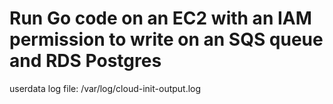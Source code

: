 # Run Go code on an EC2 with an IAM permission to write on an SQS queue and RDS Postgres

userdata log file: /var/log/cloud-init-output.log
